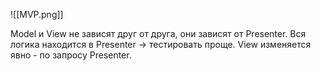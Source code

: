 ![[MVP.png]]

Model и View не зависят друг от друга, они зависят от Presenter. Вся логика находится в Presenter -> тестировать проще. View изменяется явно - по запросу Presenter.